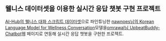## 웰니스 데이터셋을 이용한 실시간 응답 챗봇 구현 프로젝트

[AI-Hub의 웰니스 대화 스크립트 데이터셋](https://aihub.or.kr/aihubdata/data/view.do?currMenu=120&topMenu=100&aihubDataSe=extrldata&dataSetSn=267)으로 파인튜닝한 [nawnoes님의 Korean Language Model for Wellness Conversation](https://github.com/nawnoes/WellnessConversation-LanguageModel)모델을[omrawal님 UpbeatBuddy-Chatbot](https://github.com/omrawal/UpbeatBuddy-Chatbot)웹 페이지로 연동해 실시간 응답 챗봇을 구현한 프로젝트.
